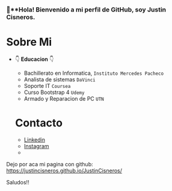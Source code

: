 ### 👋**Hola! Bienvenido a mi perfil de GitHub, soy Justin Cisneros.

# Sobre Mi
- 👇 **Educacion** 👇
    - Bachillerato en Informatica, `Instituto Mercedes Pacheco`
    - Analista de sistemas `DaVinci`
    - Soporte IT  `Coursea`
    - Curso Bootstrap 4 `Udemy` 
    - Armado y Reparacion de PC `UTN`

    # Contacto 
    
    - [Linkedin](www.linkedin.com/in/justincisneros/) 
    - [Instagram](https://instagram/jusc240/) 
    - 
        

Dejo por aca mi pagina con github: https://justincisneros.github.io/JustinCisneros/

Saludos!!
